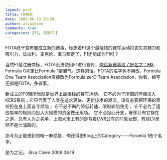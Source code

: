 ```yaml
---
layout: post
title: F0畅想
date: 2009-06-19 20:20
author: alvachien
comments: true
categories: [F1, 狂飙F1]
---
```

<div id="bp-5CD1AA99D25FD840_668-content">

FOTA终于宣布要成立新的赛事，标志着F1这个最烧钱的赛车运动将丧失其魅力和吸引力，法拉利、麦克伦、宝马都走了，F1还能成为F1吗？

当然F1是注册商标，FOTA没法使用F1进行宣传，<span style="text-decoration: underline;">俺给新赛事取了好名字：<strong>F0</strong></span>，Formula 0肯定比Formula 1更霸气。这样的话，FOTA的名字也不用改，Formula One Team Association直接改为Formula zerO Team Association，你看，缩写还都是FOTA，多省事。

新成立的F0理所当然是世界上最烧钱的赛车运动，
它不必为了所谓的环保加入KERS系统；它只代表了人类在追求更快、更新技术的潮流，没有必要把环保的责任担在身上而自寻烦恼；
它不必不断的降低转速，限制轮胎使用；
它不必为了适应每年的规则而投入大规模的资金做无用功。
它不必担心开支，奢侈只有它存在之道，总有人为之买单。上海大街上有的是背着LV挤公车的时髦女郎，有些LV居然不是七浦路的。

迄今为止能想到的唯一麻烦是，俺还得把Blog上的Category——Forumla 1改个名字。
<div> 是为之记。
Alva Chien
2009.06.19</div>
</div>
